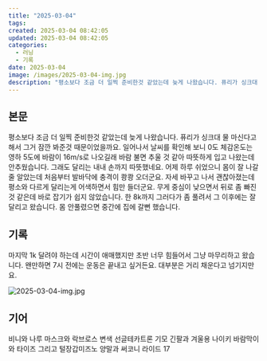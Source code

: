```yaml
---
title: "2025-03-04"
tags:
created: 2025-03-04 08:42:05
updated: 2025-03-04 08:42:05
categories:
  - 러닝
  - 기록
date: 2025-03-04
image: /images/2025-03-04-img.jpg
description: "평소보다 조금 더 일찍 준비한것 같았는데 늦게 나왔습니다. 퓨리가 싱크대 물 마신다고 해서 그거 잠깐 봐준것 때문이었을까요. 일어나서 날씨를 확인해 보니 0도 체감온도는 영하 5도에 바람이 16m/s로 나오길래 바람 불면 추울 것 같아 따뜻하게 입고 나왔는데 안추웠습니다. 그래도 달리는"
---
```


## 본문

평소보다 조금 더 일찍 준비한것 같았는데 늦게 나왔습니다. 퓨리가 싱크대 물 마신다고 해서 그거 잠깐 봐준것 때문이었을까요.
일어나서 날씨를 확인해 보니 0도 체감온도는 영하 5도에 바람이 16m/s로 나오길래 바람 불면 추울 것 같아 따뜻하게 입고 나왔는데 안추웠습니다. 그래도 달리는 내내 손까지 따뜻했네요.
어제 하루 쉬었으니 몸이 잘 나갈 줄 알았는데 처음부터 발바닥에 충격이 쾅쾅 오더군요. 자세 바꾸고 나서 괜찮아졌는데 평소와 다르게 달리는게 어색하면서 힘만 들더군요. 무게 중심이 낮으면서 뒤로 좀 빠진 것 같은데 바로 잡기가 쉽지 않았습니다. 한 8k까지 그러다가 좀 풀려서 그 이후에는 잘 달리고 왔습니다. 몸 안풀렸으면 중간에 집에 갈뻔 했습니다.

## 기록

마지막 1k 달려야 하는데 시간이 애매했지만 초반 너무 힘들어서 그냥 마무리하고 왔습니다. 왠만하면 7시 전에는 운동은 끝내고 싶거든요. 대부분은 거리 채운다고 넘기지만요. 

 
 ![2025-03-04-img.jpg](/images/2025-03-04-img.jpg)
 
 

## 기어

비니와 나루 마스크와 락브로스 변색 선글테카트론 기모 긴팔과 겨울용 나이키 바람막이와 타이즈 그리고 털장갑미즈노 양말과 써코니 라이드 17
